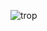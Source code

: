 ![trop](https://user-images.githubusercontent.com/74512977/99834216-851da000-2b63-11eb-8389-4535c3e36801.jpg)
